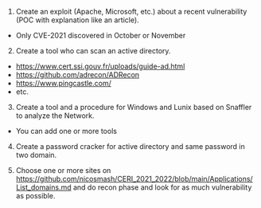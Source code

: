 1) Create an exploit (Apache, Microsoft, etc.) about a recent vulnerability (POC with explanation like an article).
* Only CVE-2021 discovered in October or November 


2) Create a tool who can scan an active directory.
* https://www.cert.ssi.gouv.fr/uploads/guide-ad.html
* https://github.com/adrecon/ADRecon
* https://www.pingcastle.com/
* etc.


3) Create a tool and a procedure for Windows and Lunix based on Snaffler to analyze the Network. 
* You can add one or more tools


4) Create a password cracker for active directory and same password in two domain.


6) Choose one or more sites on https://github.com/nicosmash/CERI_2021_2022/blob/main/Applications/List_domains.md and do recon phase and look for as much vulnerability as possible.
